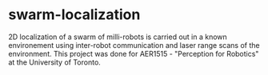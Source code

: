 # swarm-localization

2D localization of a swarm of milli-robots is carried out in a known environement using inter-robot communication and laser range scans of the environment. This project was done for AER1515 - "Perception for Robotics" at the University of Toronto.
